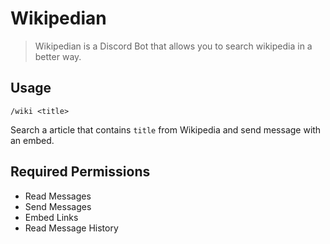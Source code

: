 # Wikipedian

> Wikipedian is a Discord Bot that allows you to search wikipedia in a better way.

## Usage

`/wiki <title>`

Search a article that contains ` title ` from Wikipedia and send message with an embed.

## Required Permissions

- Read Messages
- Send Messages
- Embed Links
- Read Message History
